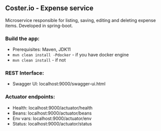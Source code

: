 ## Coster.io - Expense service

Microservice responsible for listing, saving, editing and deleting expense items. Developed in spring-boot.

### Build the app:
* Prerequisites: Maven, JDK11
* `mvn clean install -Pdocker` - if you have docker engine
* `mvn clean install` - if not

### REST Interface:
- Swagger UI: localhost:9000/swagger-ui.html

### Actuator endpoints:
- Health: localhost:9000/actuator/health
- Beans: localhost:9000/actuator/beans
- Env vars: localhost:9000/actuator/env
- Status: localhost:9000/actuator/status
